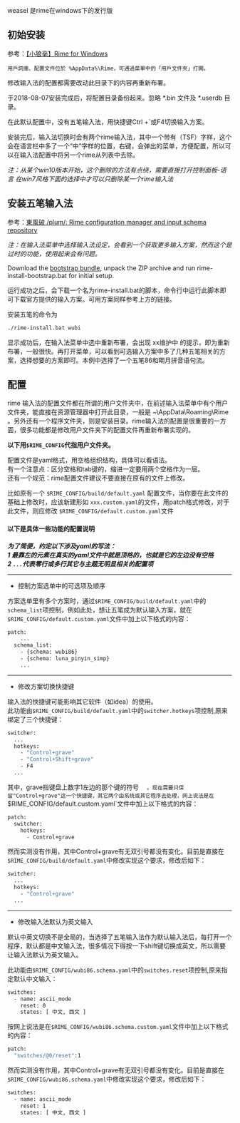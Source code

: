 weasel 是rime在windows下的发行版

## 初始安装

参考：[【小狼毫】Rime for Windows](https://github.com/rime/weasel)

    用戶詞庫、配置文件位於 %AppData%\Rime，可通過菜單中的「用戶文件夾」打開。

修改输入法的配置都需要改动此目录下的内容再重新布署。

于2018-08-07安装完成后，将配置目录备份起来。忽略 *.bin 文件及 *.userdb 目录。

在此默认配置中，没有五笔输入法，用快捷键Ctrl +`或F4切换输入方案。

安装完后，输入法切换时会有两个rime输入法，其中一个带有（TSF）字样，这个会在语言栏中多了一个“中”字样的位置，右键，会弹出的菜单，方便配置，所以可以在输入法配置中将另一个rime从列表中去除。

*注：从某个win10版本开始，这个删除的方法有点绕，需要直接打开控制面板-语言 在win7风格下面的选择中才可以只删除某一个rime输入法*

## 安装五笔输入法

参考：[東風破 /plum/: Rime configuration manager and input schema repository](https://github.com/rime/plum)

*注：在输入法菜单中选择输入法设定，会看到一个获取更多输入方案，然而这个是过时的功能，使用起来会有问题。*

Download the [bootstrap bundle](https://github.com/rime/plum-windows-bootstrap/archive/master.zip), unpack the ZIP archive and run rime-install-bootstrap.bat for initial setup.

运行成功之后，会下载一个名为rime-install.bat的脚本，命令行中运行此脚本即可下载官方提供的输入方案。可用方案同样参考上方的链接。

安装五笔的命令为

```sh
./rime-install.bat wubi
```

显示成功后，在输入法菜单中选中重新布署，会出现 xx维护中 的提示，即为重新布署，一般很快。再打开菜单，可以看到可选输入方案中多了几种五笔相关的方案，选择想要的方案即可。本例中选择了一个五笔86和朙月拼音语句流。


## 配置 

rime 输入法的配置文件都在所谓的用户文件夹中，在前述输入法菜单中有个用户文件夹，能直接在资源管理器中打开此目录，一般是 ~\AppData\Roaming\Rime 。另外还有一个程序文件夹，则是安装目录。rime输入法的配置是很重要的一方面，很多功能都是修改用户文件夹下的配置文件再重新布署实现的。

**以下用`$RIME_CONFIG`代指用户文件夹。**


配置文件是yaml格式，用空格组织结构，具体可以看语法。  
有一个注意点：区分空格和tab键的，缩进一定要用两个空格作为一层。  
还有一个规范：rime配置文件建议不要直接在原有的文件上修改。

比如原有一个 `$RIME_CONFIG/build/default.yaml` 配置文件，当你要在此文件的基础上修改时，应该新建形如 `xxx.custom.yaml`的文件，用patch格式修改，对于此文件，则应修改
`$RIME_CONFIG/default.custom.yaml`文件


#### 以下是具体一些功能的配置说明


***为了简便，约定以下涉及yaml的写法：***  
***1  最靠左的元素在真实的yaml文件中就是顶格的，也就是它的左边没有空格***  
***2  `...`代表零行或多行其它与主题无明显相关的配置项***  

---

- 控制方案选单中的可选项及顺序

方案选单里有多个方案时，通过`$RIME_CONFIG/build/default.yaml`中的`schema_list`项控制，例如此处，想让五笔成为默认输入方案，就在 `$RIME_CONFIG/default.custom.yaml`文件中加上以下格式的内容：
```sh
patch:
    ...
  schema_list:
    - {schema: wubi86}
    - {schema: luna_pinyin_simp}
    ...
```

---

- 修改方案切换快捷键

输入法的快捷键可能影响其它软件（如idea）的使用。  
此功能由`$RIME_CONFIG/build/default.yaml`中的`switcher.hotkeys`项控制,原来绑定了三个快捷键：

```sh
switcher:
  ...
  hotkeys:
    - "Control+grave"
    - "Control+Shift+grave"
    - F4
  ...
```
其中，grave指键盘上数字1左边的那个键的符号  ` 
。现在需要只保留"Control+grave"这一个快捷键，其它两个由系统或其它程序去处理，网上说法是在`$RIME_CONFIG/default.custom.yaml`文件中加上以下格式的内容：
```sh
patch:
  switcher:
    hotkeys:
      - Control+grave
```
然而实测没有作用，其中Control+grave有无双引号都没有变化。目前是直接在`$RIME_CONFIG/build/default.yaml`中修改实现这个要求，修改后如下：


```sh
switcher:
  ...
  hotkeys:
    - "Control+grave"
  ...
```

---

- 修改输入法默认为英文输入

默认中英文切换不是全局的，当选择了五笔输入法作为默认输入法后，每打开一个程序，默认都是中文输入法，很多情况下得按一下shift键切换成英文，所以需要让输入法默认为英文输入。

此功能由`$RIME_CONFIG/wubi86.schema.yaml`中的`switches.reset`项控制,原来指定默认中文输入：

```sh
switches:
  - name: ascii_mode
    reset: 0
    states: [ 中文, 西文 ]
```
按网上说法是在`$RIME_CONFIG/wubi86.schema.custom.yaml`文件中加上以下格式的内容：
```sh
patch:
  "switches/@0/reset":1
```
然而实测没有作用，其中Control+grave有无双引号都没有变化。目前是直接在`$RIME_CONFIG/wubi86.schema.yaml`中修改实现这个要求，修改后如下：


```sh
switches:
  - name: ascii_mode
    reset: 1
    states: [ 中文, 西文 ]
```

